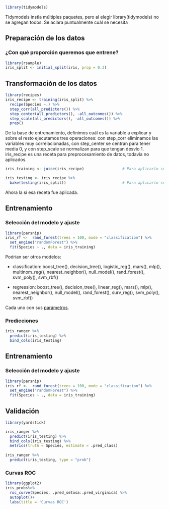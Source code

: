 ``` r
library(tidymodels)
```
Tidymodels instla múltiples paquetes, pero al elegir library(tidymodels) no se agregan todos. Se aclara puntualmente cuál se necesita

## Preparación de los datos
### ¿Con qué proporción queremos que entrene?
``` r
library(rsample)
iris_split <- initial_split(iris, prop = 0.3)                             
```

## Transformación de los datos
``` r
library(recipes)
iris_recipe <- training(iris_split) %>%
  recipe(Species ~.) %>%
  step_corr(all_predictors()) %>%
  step_center(all_predictors(), -all_outcomes()) %>%
  step_scale(all_predictors(), -all_outcomes()) %>%
  prep()
```
De la base de entrenamiento, definimos cuál es la variable a explicar y sobre el resto ejecutamos tres operaciones: con step_corr eliminamos las variables muy correlacionadas, con step_center se centran para tener media 0, y con step_scale se normalizan para que tengan desvío 1. iris_recipe es una receta para preprocesamiento de datos, todavía no aplicados.

``` r
iris_training <- juice(iris_recipe)                 # Para aplicarlo sobre los datos con los que fue construida (iris_split)

iris_testing <- iris_recipe %>%
  bake(testing(iris_split))                         # Para aplicarlo sobre otros datos
```
Ahora la sí esa receta fue aplicada.

## Entrenamiento
### Selección del modelo y ajuste
``` r
library(parsnip)
iris_rf <-  rand_forest(trees = 100, mode = "classification") %>%              # Parámetro de seteo de qué modelo usar con sus atributos
  set_engine("randomForest") %>%                                               # Parámetro de qué librería usar. El paquete (en este caso randomForest) debe estar instalado!
  fit(Species ~ ., data = iris_training)                                       # Ajuste de variable dependiente y datos
```

Podrían ser otros modelos:

* classification: boost_tree(), decision_tree(), logistic_reg(), mars(), mlp(), multinom_reg(), nearest_neighbor(), null_model(), rand_forest(), svm_poly(), svm_rbf()

* regression: boost_tree(), decision_tree(), linear_reg(), mars(), mlp(), nearest_neighbor(), null_model(), rand_forest(), surv_reg(), svm_poly(), svm_rbf()

Cada uno con sus [parámetros](https://tidymodels.github.io/parsnip/articles/articles/Models.html).

### Predicciones
``` r
iris_ranger %>%
  predict(iris_testing) %>%
  bind_cols(iris_testing)  
```

## Entrenamiento
### Selección del modelo y ajuste
``` r
library(parsnip)
iris_rf <-  rand_forest(trees = 100, mode = "classification") %>%              # Parámetro de seteo de qué modelo usar con sus atributos
  set_engine("randomForest") %>%                                               # Parámetro de qué librería usar. El paquete (en este caso randomForest) debe estar instalado!
  fit(Species ~ ., data = iris_training)                                       # Ajuste de variable dependiente y datos
```

## Validación
``` r
library(yardstick)

iris_ranger %>%
  predict(iris_testing) %>%
  bind_cols(iris_testing) %>%
  metrics(truth = Species, estimate = .pred_class)                            # Resumen del poder de clasificación del modelo
  
iris_ranger %>%
  predict(iris_testing, type = "prob")                                        # Resumen del poder de clasificación variable por variable
```
### Curvas ROC
``` r
library(ggplot2)
iris_probs%>%
  roc_curve(Species, .pred_setosa:.pred_virginica) %>%
  autoplot()+
  labs(title = 'Curvas ROC')                                                 
```
